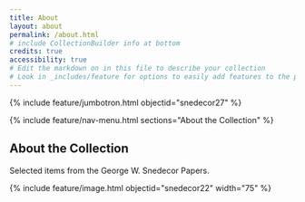 ```yaml
---
title: About
layout: about
permalink: /about.html
# include CollectionBuilder info at bottom
credits: true
accessibility: true
# Edit the markdown on in this file to describe your collection
# Look in _includes/feature for options to easily add features to the page
---
```


{% include feature/jumbotron.html objectid="snedecor27" %} 

{% include feature/nav-menu.html sections="About the Collection" %}

## About the Collection

Selected items from the George W. Snedecor Papers.

{% include feature/image.html objectid="snedecor22" width="75" %} 

